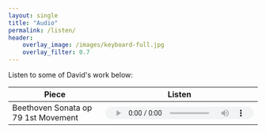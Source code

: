 ```yaml
---
layout: single 
title: "Audio"
permalink: /listen/
header:
    overlay_image: /images/keyboard-full.jpg
    overlay_filter: 0.7
---
```





Listen to some of David's work below: 

| Piece | Listen |
|---|---|
| Beethoven Sonata op 79 1st Movement | <audio controls style="height:25px;"><source src="/assets/audio/david-wasser-beethoven-movement1.mp3" type="audio/mpeg"></audio> |


